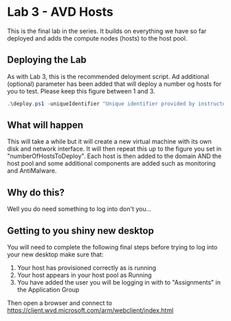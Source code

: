 # Lab 3 - AVD Hosts

This is the final lab in the series.  It builds on everything we have so far deployed and adds the compute nodes (hosts) to the host pool.

## Deploying the Lab

As with Lab 3, this is the recommended deloyment script.  Ad additional (optional) parameter has been added that will deploy a number og hosts for you to test.  Please keep this figure between 1 and 3.

```Powershell
.\deploy.ps1 -uniqueIdentifier "Unique identifier provided by instructor" -avdVnetCIDR "provided CIDR" -updateVault $false -numberOfHostsToDeploy 1
```

## What will happen

This will take a while but it will create a new virtual machine with its own disk and network interface.  It will then repeat this up to the figure you set in "numberOfHostsToDeploy".  Each host is then added to the domain AND the host pool and some additional components are added such as monitoring and AntiMalware.

## Why do this?

Well you do need something to log into don't you...

## Getting to you shiny new desktop

You will need to complete the following final steps before trying to log into your new desktop make sure that:

1. Your host has provisioned correctly as is running
1. Your host appears in your host pool as Running
1. You have added the user you will be logging in with to "Assignments" in the Application Group

Then open a browser and connect to https://client.wvd.microsoft.com/arm/webclient/index.html

